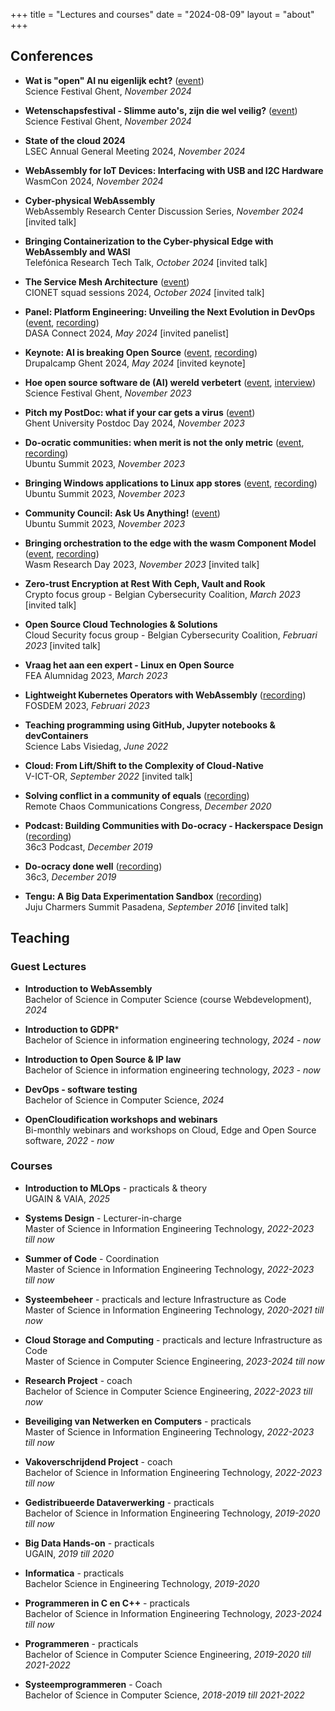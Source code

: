 +++
title = "Lectures and courses"
date = "2024-08-09"
layout = "about"
+++

## Conferences

- **Wat is "open" AI nu eigenlijk echt?** ([event](https://www.dagvandewetenschap.be/activiteiten/universiteit-gent-wat-is-open-ai-nu-eigenlijk-echt-op-locatie))
  </br>Science Festival Ghent, _November 2024_

- **Wetenschapsfestival - Slimme auto's, zijn die wel veilig?** ([event](https://www.dagvandewetenschap.be/activiteiten/universiteit-gent-slimme-autos-zijn-die-wel-veilig-op-locatie))
  </br>Science Festival Ghent, _November 2024_

- **State of the cloud 2024**
  </br>LSEC Annual General Meeting 2024, _November 2024_

- **WebAssembly for IoT Devices: Interfacing with USB and I2C Hardware**
  </br>WasmCon 2024, _November 2024_

- **Cyber-physical WebAssembly**
  </br>WebAssembly Research Center Discussion Series, _November 2024_ [invited talk]

- **Bringing Containerization to the Cyber-physical Edge with WebAssembly and WASI**
  </br>Telefónica Research Tech Talk, _October 2024_ [invited talk]

- **The Service Mesh Architecture** ([event](https://www.cionet.com/tribes/sessions/the-service-mesh-architecture?hsLang=en))
  </br>CIONET squad sessions 2024, _October 2024_ [invited talk]

- **Panel: Platform Engineering: Unveiling the Next Evolution in DevOps** ([event](https://www.accelevents.com/e/dasa-connect-2024/portal/schedule/328496), [recording](https://www.youtube.com/watch?v=oX7MdWIYlSk))
  </br>DASA Connect 2024, _May 2024_ [invited panelist]

- **Keynote: AI is breaking Open Source** ([event](https://www.drupalcamp.be/en/drupalcamp-ghent-2024/session/ai-breaking-open-source), [recording](https://www.youtube.com/watch?v=VEs35wO2V68))
  </br>Drupalcamp Ghent 2024, _May 2024_ [invited keynote]

- **Hoe open source software de (AI) wereld verbetert** ([event](https://www.dagvandewetenschap.be/activiteiten/universiteit-gent-hoe-open-source-software-de-ai-wereld-verbetert-op-locatie), [interview](https://urgent.fm/node/53538))
  </br>Science Festival Ghent, _November 2023_

- **Pitch my PostDoc: what if your car gets a virus** ([event](https://www.ugent.be/en/work/mobility-career/postdoc-talent-management/postdocday))
  </br>Ghent University Postdoc Day 2024, _November 2023_

- **Do-ocratic communities: when merit is not the only metric** ([event](https://events.canonical.com/event/31/contributions/224/), [recording](https://www.youtube.com/watch?v=_mKZ3EDN9P4))
  </br>Ubuntu Summit 2023, _November 2023_

- **Bringing Windows applications to Linux app stores** ([event](https://events.canonical.com/event/31/contributions/240/), [recording](https://www.youtube.com/watch?v=Huehkbs8W9U))
  </br>Ubuntu Summit 2023, _November 2023_

- **Community Council: Ask Us Anything!** ([event](https://events.canonical.com/event/31/contributions/282/))
  </br>Ubuntu Summit 2023, _November 2023_

- **Bringing orchestration to the edge with the wasm Component Model** ([event](https://www.cs.cmu.edu/~wasm/wasm-research-day-2023.html), [recording](https://www.youtube.com/watch?v=TSFHUiNxFqE&list=PLTxJmWeyp02CbDpQ4aLPVNBSfyoB_uYtC&index=7))
  </br>Wasm Research Day 2023, _November 2023_ [invited talk]

- **Zero-trust Encryption at Rest With Ceph, Vault and Rook**
  </br>Crypto focus group - Belgian Cybersecurity Coalition, _March 2023_  [invited talk]

- **Open Source Cloud Technologies & Solutions**
  </br>Cloud Security focus group - Belgian Cybersecurity Coalition, _Februari 2023_ [invited talk]

- **Vraag het aan een expert - Linux en Open Source**
  </br>FEA Alumnidag 2023, _March 2023_

- **Lightweight Kubernetes Operators with WebAssembly** ([recording](https://www.youtube.com/watch?v=E5o81Wldshk))
  </br>FOSDEM 2023, _Februari 2023_

- **Teaching programming using GitHub, Jupyter notebooks & devContainers**
  </br>Science Labs Visiedag, _June 2022_

- **Cloud: From Lift/Shift to the Complexity of Cloud-Native**
  </br>V-ICT-OR, _September 2022_ [invited talk]

- **Solving conflict in a community of equals** ([recording](https://www.youtube.com/watch?v=Gng6-nfITkY))
  </br>Remote Chaos Communications Congress, _December 2020_

- **Podcast: Building Communities with Do-ocracy - Hackerspace Design** ([recording](https://www.youtube.com/watch?v=QTbQ9Y5-cPM))
  </br>36c3 Podcast, _December 2019_

- **Do-ocracy done well** ([recording](https://www.youtube.com/watch?v=Zmph3AiWi5g))
  </br>36c3, _December 2019_

- **Tengu: A Big Data Experimentation Sandbox** ([recording](https://www.youtube.com/watch?v=k5ynlbP1jfE))
  </br>Juju Charmers Summit Pasadena, _September 2016_ [invited talk]

## Teaching

### Guest Lectures

- **Introduction to WebAssembly**
  </br>Bachelor of Science in Computer Science (course Webdevelopment), _2024_

- **Introduction to GDPR***
  </br>Bachelor of Science in information engineering technology, _2024 - now_

- **Introduction to Open Source & IP law**
  </br>Bachelor of Science in information engineering technology, _2023 - now_

- **DevOps - software testing**
  </br>Bachelor of Science in Computer Science, _2024_

- **OpenCloudification workshops and webinars**
  </br>Bi-monthly webinars and workshops on Cloud, Edge and Open Source software, _2022 - now_

### Courses

- **Introduction to MLOps** - practicals & theory
  </br>UGAIN & VAIA, _2025_

- **Systems Design** - Lecturer-in-charge
  </br>Master of Science in Information Engineering Technology, _2022-2023 till now_

- **Summer of Code** - Coordination
  </br>Master of Science in Information Engineering Technology, _2022-2023 till now_

- **Systeembeheer** - practicals and lecture Infrastructure as Code
  </br>Master of Science in Information Engineering Technology, _2020-2021 till now_

- **Cloud Storage and Computing** - practicals and lecture Infrastructure as Code
  </br>Master of Science in Computer Science Engineering, _2023-2024 till now_

- **Research Project** - coach
  </br>Bachelor of Science in Computer Science Engineering, _2022-2023 till now_

- **Beveiliging van Netwerken en Computers** - practicals
  </br>Master of Science in Information Engineering Technology, _2022-2023 till now_

- **Vakoverschrijdend Project** - coach
  </br>Bachelor of Science in Information Engineering Technology, _2022-2023 till now_

- **Gedistribueerde Dataverwerking** - practicals
  </br>Bachelor of Science in Information Engineering Technology, _2019-2020 till now_

- **Big Data Hands-on** - practicals
  </br>UGAIN, _2019 till 2020_

- **Informatica** - practicals
  </br>Bachelor Science in Engineering Technology, _2019-2020_

- **Programmeren in C en C++** - practicals
  </br>Bachelor of Science in Information Engineering Technology, _2023-2024 till now_

- **Programmeren** - practicals
  </br>Bachelor of Science in Computer Science Engineering, _2019-2020 till 2021-2022_

- **Systeemprogrammeren** - Coach
  </br>Bachelor of Science in Computer Science, _2018-2019 till 2021-2022_
